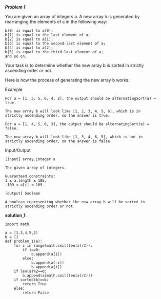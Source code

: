 **_Problem 1_**

You are given an array of integers a. A new array b is generated by rearranging the elements of a in the following way:

    b[0] is equal to a[0];
    b[1] is equal to the last element of a;
    b[2] is equal to a[1];
    b[3] is equal to the second-last element of a;
    b[4] is equal to a[2];
    b[5] is equal to the third-last element of a;
    and so on.

Your task is to determine whether the new array b is sorted in strictly ascending order or not.

Here is how the process of generating the new array b works:

Example

    For a = [1, 3, 5, 6, 4, 2], the output should be alternatingSort(a) = true.

    The new array b will look like [1, 2, 3, 4, 5, 6], which is in strictly ascending order, so the answer is true.

    For a = [1, 4, 5, 6, 3], the output should be alternatingSort(a) = false.

    The new array b will look like [1, 3, 4, 6, 5], which is not in strictly ascending order, so the answer is false.

Input/Output

    [input] array.integer a

    The given array of integers.

    Guaranteed constraints:
    1 ≤ a.length ≤ 105,
    -109 ≤ a[i] ≤ 109.

    [output] boolean

    A boolean representing whether the new array b will be sorted in strictly ascending order or not.


**solution_1**
```
import math

a = [1,3,4,5,2]
b = []
def problem_1(a):
	for i in range(math.ceil(len(a)/2)):
		if i==0:
			b.append(a[i])
		else:
			b.append(a[-i])
			b.append(a[i])
	if len(a)%2==0:
		b.append(a[math.ceil(len(a)/2)])
	if sorted(b)==b:
		return True
	else:
		return False
```
